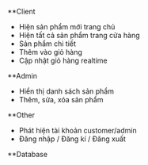 **Client
- Hiện sản phẩm mới trang chủ
- Hiện tất cả sản phẩm trang cửa hàng
- Sản phẩm chi tiết
- Thêm vào giỏ hàng
- Cập nhật giỏ hàng realtime

**Admin
- Hiển thị danh sách sản phẩm
- Thêm, sửa, xóa sản phẩm

**Other
- Phát hiện tài khoản customer/admin
- Đăng nhập / Đăng kí / Đăng xuất

**Database
